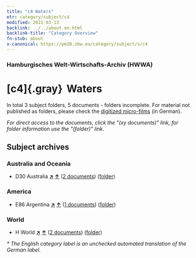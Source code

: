 ```yaml
---
title: "c4 Waters"
etr: category/subject/c4
modified: 2021-03-13
backlink: ../../about.en.html
backlink-title: "Category Overview"
fn-stub: about
x-canonical: https://pm20.zbw.eu/category/subject/s/c4
---
```


### Hamburgisches Welt-Wirtschafts-Archiv (HWWA)
# [c4]{.gray}&#8201; Waters&#160; 





In total 3 subject folders, 5 documents - folders incomplete.
For material not published as folders, please check the [digitized micro-films](/film/h1_sh.de.html) (in German).

_For direct access to the documents, click the "(xy documents)" link, for folder information use the "(folder)" link._

## Subject archives



### Australia and Oceania

- D30 Australia [**&nearr;**](../../../geo/i/141621/about.en.html "Australia (all folders)") [**&uarr;**](../../../geo/about.en.html#D30 "Country category system") (<a href="https://pm20.zbw.eu/dfgview/sh/141621,144205" title="about: Australia : Waters" target="_blank">2 documents</a>) ([folder](../../../../folder/sh/1416xx/141621/1442xx/144205/about.en.html))

### America

- E86 Argentina [**&nearr;**](../../../geo/i/141692/about.en.html "Argentina (all folders)") [**&uarr;**](../../../geo/about.en.html#E86 "Country category system") (<a href="https://pm20.zbw.eu/dfgview/sh/141692,144205" title="about: Argentina : Waters" target="_blank">1 documents</a>) ([folder](../../../../folder/sh/1416xx/141692/1442xx/144205/about.en.html))

### World

- H World [**&nearr;**](../../../geo/i/141728/about.en.html "World (all folders)") [**&uarr;**](../../../geo/about.en.html#H "Country category system") (<a href="https://pm20.zbw.eu/dfgview/sh/141728,144205" title="about: World : Waters" target="_blank">2 documents</a>) ([folder](../../../../folder/sh/1417xx/141728/1442xx/144205/about.en.html))


_* The English category label is an unchecked automated translation of the German label._

